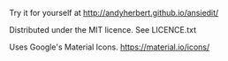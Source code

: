 Try it for yourself at http://andyherbert.github.io/ansiedit/

Distributed under the MIT licence. See LICENCE.txt

Uses Google's Material Icons. https://material.io/icons/